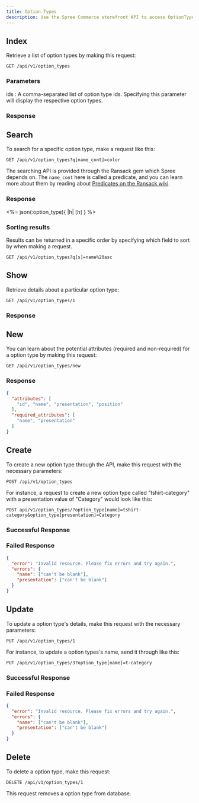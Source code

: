 ```yaml
---
title: Option Types
description: Use the Spree Commerce storefront API to access OptionType data.
---
```


## Index

Retrieve a list of option types by making this request:

``` text
GET /api/v1/option_types
```

### Parameters

ids
: A comma-separated list of option type ids. Specifying this parameter will display the respective option types.

### Response

<status code="200"></status>
<json sample="option_type"></json>

## Search

To search for a specific option type, make a request like this:

```text
GET /api/v1/option_types?q[name_cont]=color
```

The searching API is provided through the Ransack gem which Spree depends on. The `name_cont` here is called a predicate, and you can learn more about them by reading about [Predicates on the Ransack wiki](https://github.com/ernie/ransack/wiki/Basic-Searching).

### Response

<status code="200"></status>
<%= json(:option_type){ |h| [h] } %>

### Sorting results

Results can be returned in a specific order by specifying which field to sort by when making a request.

```text
GET /api/v1/option_types?q[s]=name%20asc
```

## Show

Retrieve details about a particular option type:

```text
GET /api/v1/option_types/1
```

### Response

<status code="200"></status>
<json sample="option_type"></json>

## New

You can learn about the potential attributes (required and non-required) for a option type by making this request:

```text
GET /api/v1/option_types/new
```

### Response

<status code="200"></status>
```json
{
  "attributes": [
    "id", "name", "presentation", "position"
  ],
  "required_attributes": [
    "name", "presentation"
  ]
}
```

## Create

<alert type="admin_only"></alert>

To create a new option type through the API, make this request with the necessary parameters:

```text
POST /api/v1/option_types
```

For instance, a request to create a new option type called "tshirt-category" with a presentation value of "Category" would look like this:

```text
POST api/v1/option_types/?option_type[name]=tshirt-category&option_type[presentation]=Category
```

### Successful Response

<status code="201"></status></status>

### Failed Response

<status code="422"></status>
```json
{
  "error": "Invalid resource. Please fix errors and try again.",
  "errors": {
    "name": ["can't be blank"],
    "presentation": ["can't be blank"]
  }
}
```

## Update

<alert type="admin_only"></alert>

To update a option type's details, make this request with the necessary parameters:

```text
PUT /api/v1/option_types/1
```

For instance, to update a option types's name, send it through like this:

```text
PUT /api/v1/option_types/3?option_type[name]=t-category
```

### Successful Response

<status code="201"></status>

### Failed Response

<status code="422"></status>
```json
{
  "error": "Invalid resource. Please fix errors and try again.",
  "errors": {
    "name": ["can't be blank"],
    "presentation": ["can't be blank"]
  }
}
```

## Delete

<alert type="admin_only"></alert>

To delete a option type, make this request:

```text
DELETE /api/v1/option_types/1
```

This request removes a option type from database.

<status code="204"></status>
